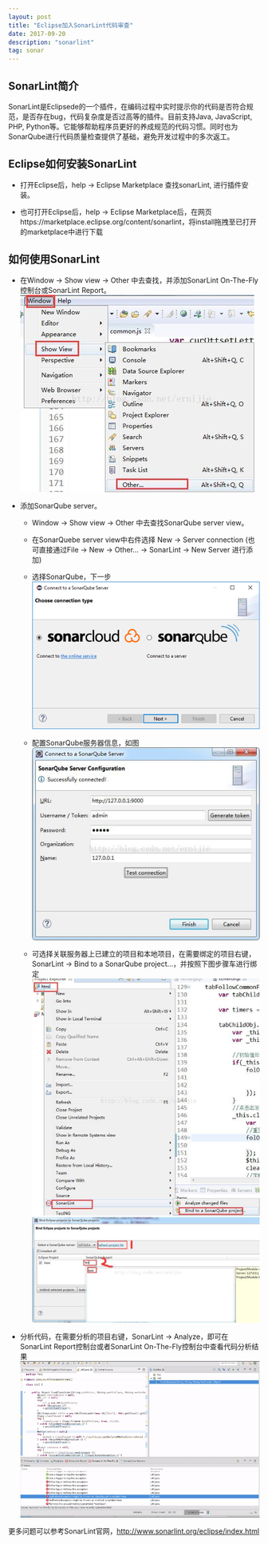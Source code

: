 ```yaml
---
layout: post
title: "Eclipse加入SonarLint代码审查"
date: 2017-09-20 
description: "sonarlint"
tag: sonar
---   
```

## SonarLint简介
SonarLint是Eclipsede的一个插件，在编码过程中实时提示你的代码是否符合规范，是否存在bug，代码复杂度是否过高等的插件。目前支持Java, JavaScript, PHP, Python等。它能够帮助程序员更好的养成规范的代码习惯。同时也为SonarQube进行代码质量检查提供了基础，避免开发过程中的多次返工。

## Eclipse如何安装SonarLint
- 打开Eclipse后，help -> Eclipse Marketplace 查找sonarLint, 进行插件安装。

- 也可打开Eclipse后，help -> Eclipse Marketplace后，在网页https://marketplace.eclipse.org/content/sonarlint，将install拖拽至已打开的marketplace中进行下载

## 如何使用SonarLint
- 在Window -> Show view -> Other 中去查找，并添加SonarLint On-The-Fly控制台或SonarLint Report。 
![](/blogImages/eclipsesonarlint1.jpg)

- 添加SonarQube server。

	* Window -> Show view -> Other 中去查找SonarQube server view。
	
	* 在SonarQuebe server view中右件选择 New -> Server connection (也可直接通过File -> New -> Other... -> SonarLint -> New Server 进行添加)

	* 选择SonarQube，下一步
	![](/blogImages/eclipsesonarlint2.jpg)
	* 配置SonarQube服务器信息，如图
	![](/blogImages/eclipsesonarlint3.jpg)
	* 可选择关联服务器上已建立的项目和本地项目，在需要绑定的项目右键，SonarLint -> Bind to a SonarQube project...，并按照下图步骤车进行绑定
	![](/blogImages/eclipsesonarlint4.jpg)
	![](/blogImages/eclipsesonarlint5.jpg)

- 分析代码，在需要分析的项目右键，SonarLint -> Analyze，即可在SonarLint Report控制台或者SonarLint On-The-Fly控制台中查看代码分析结果
	![](/blogImages/issuelocationsview.gif)

更多问题可以参考SonarLint官网，http://www.sonarlint.org/eclipse/index.html